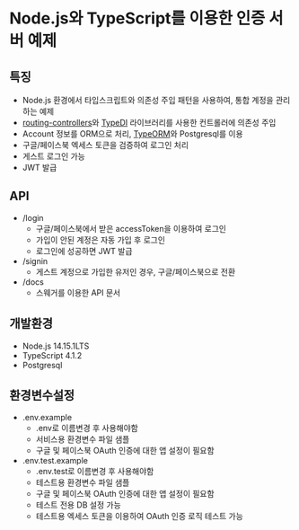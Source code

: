 # Node.js와 TypeScript를 이용한 인증 서버 예제

## 특징
- Node.js 환경에서 타입스크립트와 의존성 주입 패턴을 사용하여, 통합 계정을 관리하는 예제 
- [routing-controllers](https://github.com/typestack/routing-controllers)와 [TypeDI](https://github.com/typestack/typedi) 라이브러리를 사용한 컨트롤러에 의존성 주입
- Account 정보를 ORM으로 처리, [TypeORM](https://github.com/typeorm/typeorm)와 Postgresql를 이용
- 구글/페이스북 엑세스 토큰을 검증하여 로그인 처리
- 게스트 로그인 가능
- JWT 발급 

## API
- /login
  - 구글/페이스북에서 받은 accessToken을 이용하여 로그인
  - 가입이 안된 계정은 자동 가입 후 로그인
  - 로그인에 성공하면 JWT 발급
- /signin
  - 게스트 계정으로 가입한 유저인 경우, 구글/페이스북으로 전환
- /docs
  - 스웨거를 이용한 API 문서

## 개발환경
- Node.js 14.15.1LTS
- TypeScript 4.1.2
- Postgresql

## 환경변수설정
- .env.example
  - .env로 이름변경 후 사용해야함
  - 서비스용 환경변수 파일 샘플
  - 구글 및 페이스북 OAuth 인증에 대한 앱 설정이 필요함
- .env.test.example
  - .env.test로 이름변경 후 사용해야함
  - 테스트용 환경변수 파일 샘플
  - 구글 및 페이스북 OAuth 인증에 대한 앱 설정이 필요함
  - 테스트 전용 DB 설정 가능
  - 테스트용 엑세스 토큰을 이용하여 OAuth 인증 로직 테스트 가능

